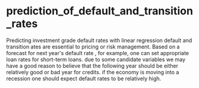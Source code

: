 # prediction_of_default_and_transition_rates
Predicting investment grade default rates with linear regression
default and transition ates are essential to pricing or risk management. Based on a forecast for next year's default rate , for example, one can set appropriate loan rates for short-term loans. due to some candidate variables we may have a good reason to believe that the following year should be either relatively good or bad year for credits. if the economy is moving into a recession one should expect default rates to be relatively high. 
